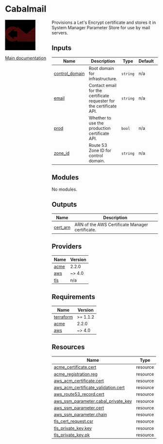 <!-- BEGIN_TF_DOCS -->
# Cabalmail
<div style="width: 10em; float:left; height: 100%; padding-right: 1em;"><img src="/docs/logo.png" width="100" />
<p><a href="/README.md">Main documentation</a></p>
</div><div style="padding-left: 11em;">

Provisions a Let's Encrypt certificate and stores it in System Manager Parameter Store for use by mail servers.

## Inputs

| Name | Description | Type | Default | Required |
|------|-------------|------|---------|:--------:|
| <a name="input_control_domain"></a> [control\_domain](#input\_control\_domain) | Root domain for infrastructure. | `string` | n/a | yes |
| <a name="input_email"></a> [email](#input\_email) | Contact email for the certificate requester for the certificate API. | `string` | n/a | yes |
| <a name="input_prod"></a> [prod](#input\_prod) | Whether to use the production certificate API. | `bool` | n/a | yes |
| <a name="input_zone_id"></a> [zone\_id](#input\_zone\_id) | Route 53 Zone ID for control domain. | `string` | n/a | yes |
## Modules

No modules.
## Outputs

| Name | Description |
|------|-------------|
| <a name="output_cert_arn"></a> [cert\_arn](#output\_cert\_arn) | ARN of the AWS Certificate Manager certificate. |
## Providers

| Name | Version |
|------|---------|
| <a name="provider_acme"></a> [acme](#provider\_acme) | 2.2.0 |
| <a name="provider_aws"></a> [aws](#provider\_aws) | ~> 4.0 |
| <a name="provider_tls"></a> [tls](#provider\_tls) | n/a |
## Requirements

| Name | Version |
|------|---------|
| <a name="requirement_terraform"></a> [terraform](#requirement\_terraform) | >= 1.1.2 |
| <a name="requirement_acme"></a> [acme](#requirement\_acme) | 2.2.0 |
| <a name="requirement_aws"></a> [aws](#requirement\_aws) | ~> 4.0 |
## Resources

| Name | Type |
|------|------|
| [acme_certificate.cert](https://registry.terraform.io/providers/vancluever/acme/2.2.0/docs/resources/certificate) | resource |
| [acme_registration.reg](https://registry.terraform.io/providers/vancluever/acme/2.2.0/docs/resources/registration) | resource |
| [aws_acm_certificate.cert](https://registry.terraform.io/providers/hashicorp/aws/latest/docs/resources/acm_certificate) | resource |
| [aws_acm_certificate_validation.cert](https://registry.terraform.io/providers/hashicorp/aws/latest/docs/resources/acm_certificate_validation) | resource |
| [aws_route53_record.cert](https://registry.terraform.io/providers/hashicorp/aws/latest/docs/resources/route53_record) | resource |
| [aws_ssm_parameter.cabal_private_key](https://registry.terraform.io/providers/hashicorp/aws/latest/docs/resources/ssm_parameter) | resource |
| [aws_ssm_parameter.cert](https://registry.terraform.io/providers/hashicorp/aws/latest/docs/resources/ssm_parameter) | resource |
| [aws_ssm_parameter.chain](https://registry.terraform.io/providers/hashicorp/aws/latest/docs/resources/ssm_parameter) | resource |
| [tls_cert_request.csr](https://registry.terraform.io/providers/hashicorp/tls/latest/docs/resources/cert_request) | resource |
| [tls_private_key.key](https://registry.terraform.io/providers/hashicorp/tls/latest/docs/resources/private_key) | resource |
| [tls_private_key.pk](https://registry.terraform.io/providers/hashicorp/tls/latest/docs/resources/private_key) | resource |

</div>
<!-- END_TF_DOCS -->